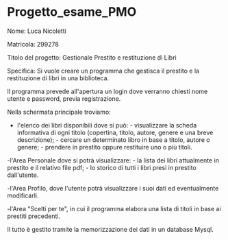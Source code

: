 # Progetto_esame_PMO

Nome: Luca Nicoletti

Matricola: 299278

Titolo del progetto: Gestionale Prestito e restituzione di Libri

Specifica:
Si vuole creare un programma che gestisca il prestito e la restituzione di libri in una biblioteca.
 
Il programma prevede all'apertura un login dove verranno chiesti nome utente e password, previa registrazione.
 
Nella schermata principale troviamo:
- l'elenco dei libri disponibili dove si può:
           - visualizzare la scheda informativa di ogni titolo (copertina, titolo, autore, genere 
 	 e una breve descrizione);
           - cercare un determinato libro in base a titolo, autore o genere;
           - prendere in prestito oppure restituire uno o più titoli.
 
-l'Area Personale dove si potrà visualizzare:
           - la lista dei libri attualmente in prestito e il relativo file pdf;
           - lo storico di tutti i libri presi in prestito dall'utente.
 
-l'Area Profilo, dove l'utente potrà visualizzare i suoi dati ed eventualmente modificarli.
 
-l'Area "Scelti per te", in cui il programma elabora una lista di titoli in base ai prestiti precedenti.
 
Il tutto è gestito tramite la memorizzazione dei dati in un database Mysql.
